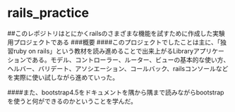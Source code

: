 # rails_practice

##このレポジトリはとにかくrailsのさまざまな機能を試すために作成した実験用プロジェクトである
###概要
####このプロジェクトでしたことは主に、「独習ruby on rails」という教材を読み進めることで出来上がるLibraryアプリケーションである。モデル、コントローラー、ルーター、ビューの基本的な使い方、ヘルバー、バリデート、アソシエーション、コールバック、railsコンソールなどを実際に使い試しながら進めていった。

####また、bootstrap4.5をドキュメントを隅から隅まで読みながらbootstrapを使うと何ができるのかということを学んだ。
